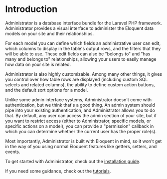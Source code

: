 # Introduction

Administrator is a database interface bundle for the Laravel PHP framework. Administrator provides a visual interface to administer the Eloquent data models on your site and their relationships.

For each model you can define which fields an administrative user can edit, which columns to display in the table's output rows, and the filters that they will be able to use. These edit fields can also be "belongs to" and "has many and belongs to" relationships, allowing your users to easily manage how data on your site is related.

Administrator is also highly customizable. Among many other things, it gives you control over how table rows are displayed (including custom SQL selects and related columns), the ability to define custom action buttons, and the default sort options for a model.

Unlike some admin interface systems, Administrator doesn't come with authentication, but we think that's a good thing. An admin system should pipe into your existing authentication, and Administrator allows you to do that. By default, any user can access the admin section of your site, but if you want to restrict access (either to Administrator, specific models, or specific actions on a model), you can provide a "permission" callback in which you can determine whether the current user has the proper role(s).

Most importantly, Administrator is built with Eloquent in mind, so it won't get in the way of you using normal Eloquent features like getters, setters, and events.

To get started with Administrator, check out the [installation guide](/docs/installation).

If you need some guidance, check out the [tutorials](/docs/tutorials).